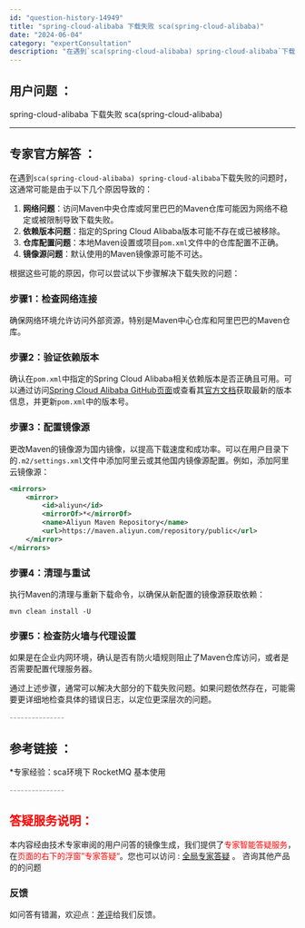 ```yaml
---
id: "question-history-14949"
title: "spring-cloud-alibaba 下载失败 sca(spring-cloud-alibaba)"
date: "2024-06-04"
category: "expertConsultation"
description: "在遇到`sca(spring-cloud-alibaba) spring-cloud-alibaba`下载失败的问题时，这通常可能是由于以下几个原因导致的：1. **网络问题**：访问Maven中央仓库或阿里巴巴的Maven仓库可能因为网络不稳定或被限制导致下载失败。2. **依赖版本问题**：指定"
---
```


## 用户问题 ： 
 spring-cloud-alibaba 下载失败 sca(spring-cloud-alibaba) 

---------------
## 专家官方解答 ：

在遇到`sca(spring-cloud-alibaba) spring-cloud-alibaba`下载失败的问题时，这通常可能是由于以下几个原因导致的：

1. **网络问题**：访问Maven中央仓库或阿里巴巴的Maven仓库可能因为网络不稳定或被限制导致下载失败。
2. **依赖版本问题**：指定的Spring Cloud Alibaba版本可能不存在或已被移除。
3. **仓库配置问题**：本地Maven设置或项目`pom.xml`文件中的仓库配置不正确。
4. **镜像源问题**：默认使用的Maven镜像源可能不可达。

根据这些可能的原因，你可以尝试以下步骤解决下载失败的问题：

### 步骤1：检查网络连接
确保网络环境允许访问外部资源，特别是Maven中心仓库和阿里巴巴的Maven仓库。

### 步骤2：验证依赖版本
确认在`pom.xml`中指定的Spring Cloud Alibaba相关依赖版本是否正确且可用。可以通过访问[Spring Cloud Alibaba GitHub页面](https://github.com/alibaba/spring-cloud-alibaba)或查看其[官方文档](https://spring-cloud-alibaba.github.io/)获取最新的版本信息，并更新`pom.xml`中的版本号。

### 步骤3：配置镜像源
更改Maven的镜像源为国内镜像，以提高下载速度和成功率。可以在用户目录下的`.m2/settings.xml`文件中添加阿里云或其他国内镜像源配置。例如，添加阿里云镜像源：

```xml
<mirrors>
    <mirror>
        <id>aliyun</id>
        <mirrorOf>*</mirrorOf>
        <name>Aliyun Maven Repository</name>
        <url>https://maven.aliyun.com/repository/public</url>
    </mirror>
</mirrors>
```

### 步骤4：清理与重试
执行Maven的清理与重新下载命令，以确保从新配置的镜像源获取依赖：

```shell
mvn clean install -U
```

### 步骤5：检查防火墙与代理设置
如果是在企业内网环境，确认是否有防火墙规则阻止了Maven仓库访问，或者是否需要配置代理服务器。

通过上述步骤，通常可以解决大部分的下载失败问题。如果问题依然存在，可能需要更详细地检查具体的错误日志，以定位更深层次的问题。


<font color="#949494">---------------</font> 


## 参考链接 ：

*专家经验：sca环境下 RocketMQ 基本使用 


 <font color="#949494">---------------</font> 
 


## <font color="#FF0000">答疑服务说明：</font> 

本内容经由技术专家审阅的用户问答的镜像生成，我们提供了<font color="#FF0000">专家智能答疑服务</font>，在<font color="#FF0000">页面的右下的浮窗”专家答疑“</font>。您也可以访问 : [全局专家答疑](https://opensource.alibaba.com/chatBot) 。 咨询其他产品的的问题

### 反馈
如问答有错漏，欢迎点：[差评](https://ai.nacos.io/user/feedbackByEnhancerGradePOJOID?enhancerGradePOJOId=14950)给我们反馈。
